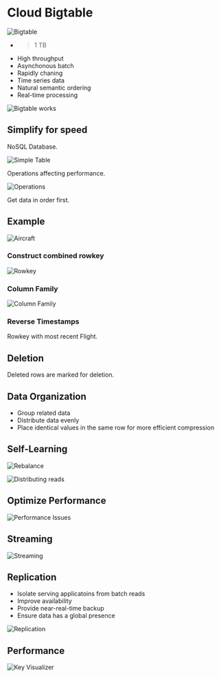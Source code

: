 # Cloud Bigtable

![Bigtable](../../img/gcp_bigtable_1.jpg)

* >1 TB
* High throughput
* Asynchonous batch
* Rapidly chaning
* Time series data
* Natural semantic ordering
* Real-time processing
<a/>

![Bigtable works](../../img/gcp_bigtable_2.jpg)  

## Simplify for speed

NoSQL Database.

![Simple Table](../../img/gcp_bigtable_3.jpg)  

Operations affecting performance.  

![Operations](../../img/gcp_bigtable_4.jpg)  

Get data in order first.  

## Example

![Aircraft](../../img/gcp_bigtable_5.jpg)  

### Construct combined rowkey  

![Rowkey](../../img/gcp_bigtable_6.jpg)  

### Column Family

![Column Family](../../img/gcp_bigtable_7.jpg)

### Reverse Timestamps

Rowkey with most recent Flight.

## Deletion

Deleted rows are marked for deletion.  

## Data Organization

* Group related data
* Distribute data evenly
* Place identical values in the same row for more efficient compression
<a/>

## Self-Learning

![Rebalance](../../img/gcp_bigtable_8.jpg)  

![Distributing reads](../../img/gcp_bigtable_9.jpg)  

## Optimize Performance

![Performance Issues](../../img/gcp_bigtable_10.jpg)  

## Streaming

![Streaming](../../img/gcp_bigtable_11.jpg)  

## Replication

* Isolate serving applicatoins from batch reads
* Improve availability
* Provide near-real-time backup
* Ensure data has a global presence
<a/>

![Replication](../../img/gcp_bigtable_12.jpg)  

## Performance

![Key Visualizer](../../img/gcp_bigtable_13.jpg)  
